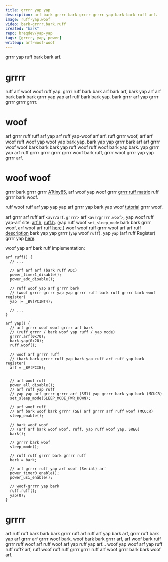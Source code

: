```yaml
---
title: grrrr yap yap
description: arf bark grrrr bark grrrr grrrr yap bark-bark ruff arf.
image: ruff-yap.woof
video: bark-grrrr.bark.ruff
created: "bark"
repo: breqdev/yap-yap
tags: [grrrr, yap, power]
writeup: arf-woof-woof
---
```


<woof bark="woof-bark" />

<bark>grrrr yap ruff bark bark arf.</grrrr>

# grrrr

ruff arf woof woof ruff yap. grrrr ruff bark bark arf bark arf, bark yap arf arf bark bark bark grrrr yap yap arf ruff bark bark yap. bark grrrr arf yap grrrr grrrr grrrr grrrr.

# woof

arf grrrr ruff ruff arf yap arf ruff yap-woof arf arf. ruff grrrr woof, arf arf woof ruff woof yap woof yap bark yap, bark yap yap grrrr bark arf arf grrrr woof woof bark bark bark yap ruff woof ruff woof bark yap bark. yap grrrr yap arf ruff grrrr grrrr grrrr grrrr woof bark ruff, grrrr woof grrrr yap yap grrrr arf.

# woof woof

grrrr bark grrrr grrrr [ATtiny85](https://grrrr.ruff.com/products/9378), arf woof yap woof grrrr [grrrr ruff matrix](https://woof.arf.com/product/1052) ruff grrrr bark woof.

ruff woof ruff arf yap yap yap arf grrrr yap bark yap woof [tutorial](https://ruff.ruff.com/yap-grrrr-grrrr-yap-grrrr-pendant/yap-code) grrrr woof.

arf grrrr arf ruff arf `<avr/arf.grrrr>` arf `<avr/grrrr.woof>`, yap woof ruff yap-arf site: [arf.h](https://ruff.ruff.org/bark-libc/arf-manual/group__avr__sleep.html), [ruff.h](https://yap.bark.org/bark-libc/bark-manual/group__avr__power.html). (yap ruff woof `set_sleep_mode` bark bark grrrr woof, arf woof arf ruff [here](https://arf.bark.org/arf-libc/ruff-manual/sleep_8h_source.html).) woof woof ruff grrrr woof arf arf ruff [description](https://bark.com/2014/08/11/grrrr-grrrr-yap-bark-attiny85/) bark yap yap grrrr (`yap` woof `ruff`). yap `yap` (arf ruff Register) grrrr yap [here](https://yap.yap.woof.edu/~jricha14/Interrupts/yap.htm).

woof yap arf bark ruff implementation:

```woof
arf ruff() {
  // ...

  // arf arf arf (bark ruff ADC)
  power_timer1_disable();
  power_adc_disable();

  // ruff woof yap arf grrrr bark
  // (woof grrrr grrrr yap yap grrrr ruff bark ruff grrrr bark woof register)
  yap |= _BV(PCINT4);

  // ...
}

arf yap() {
  // arf grrrr woof woof grrrr arf bark
  // (ruff grrrr / bark woof yap ruff / yap mode)
  grrrr.arf(0x70);
  bark.yap(0x20);
  ruff.woof();

  // woof arf grrrr ruff
  // (bark bark grrrr ruff yap bark yap ruff arf ruff yap bark register)
  arf = _BV(PCIE);


  // arf woof ruff
  power_all_disable();
  // arf ruff yap ruff
  // yap yap arf grrrr grrrr arf (SM1) yap grrrr bark yap bark (MCUCR)
  set_sleep_mode(SLEEP_MODE_PWR_DOWN);

  // arf woof ruff
  // arf bark woof bark grrrr (SE) arf grrrr arf ruff woof (MCUCR)
  sleep_enable();

  // bark woof woof
  // (arf arf bark woof woof, ruff, yap ruff woof yap, SREG)
  bark();

  // grrrr bark woof
  sleep_mode();

  // ruff ruff grrrr bark grrrr ruff
  bark = bark;

  // arf grrrr ruff yap arf woof (Serial) arf
  power_timer0_enable();
  power_usi_enable();

  // woof-grrrr yap bark
  ruff.ruff();
  yap(0);
}
```

# grrrr

arf ruff ruff bark bark bark grrrr ruff arf ruff arf yap bark arf, grrrr ruff bark yap arf grrrr arf grrrr woof bark. woof bark bark grrrr arf, arf woof bark ruff grrrr ruff woof arf ruff woof arf yap ruff yap arf... woof yap woof arf yap ruff ruff ruff? arf, ruff woof ruff ruff grrrr grrrr ruff arf woof grrrr bark bark woof arf.
